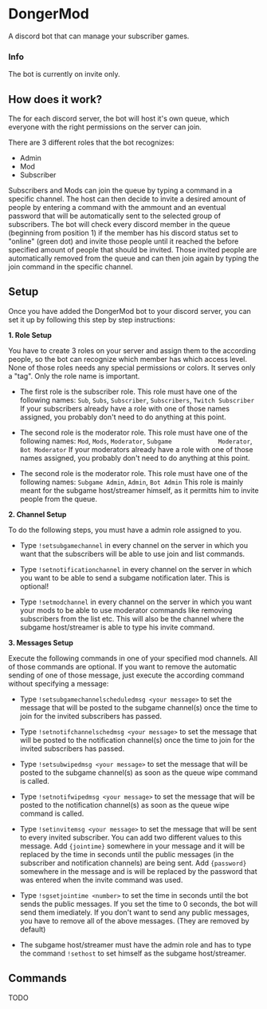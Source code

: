 # DongerMod

A discord bot that can manage your subscriber games.

### Info

The bot is currently on invite only.

## How does it work?

The for each discord server, the bot will host it's own queue, which everyone with the right permissions on the server can join.

There are 3 different roles that the bot recognizes:
- Admin
- Mod
- Subscriber

Subscribers and Mods can join the queue by typing a command in a specific channel. The host can then decide to invite a desired amount of people by entering a command with the ammount and an eventual password that will be automatically sent to the selected group of subscribers. The bot will check every discord member in the queue (beginning from position 1) if the member has his discord status set to "online" (green dot) and invite those people until it reached the before specified amount of people that should be invited. Those invited people are automatically removed from the queue and can then join again by typing the join command in the specific channel.


## Setup
Once you have added the DongerMod bot to your discord server, you can set it up by following this step by step instructions:


__1. Role Setup__
  
  You have to create 3 roles on your server and assign them to the according people, so the bot can recognize which member has which       access level. None of those roles needs any special permissions or colors. It serves only a "tag". Only the role name is important.
  
  - The first role is the subscriber role. This role must have one of the following names: `Sub`, `Subs`, `Subscriber`, `Subscribers`,       `Twitch Subscriber`
    If your subscribers already have a role with one of those names assigned, you probably don't need to do anything at this point.
  
  - The second role is the moderator role. This role must have one of the following names: `Mod`, `Mods`, `Moderator`, `Subgame             Moderator`, `Bot Moderator`
    If your moderators already have a role with one of those names assigned, you probably don't need to do anything at this point.
 
  - The second role is the moderator role. This role must have one of the following names: `Subgame Admin`, `Admin`, `Bot Admin`
    This role is mainly meant for the subgame host/streamer himself, as it permitts him to invite people from the queue.
    
    
__2. Channel Setup__

  To do the following steps, you must have a admin role assigned to you.
 
  - Type `!setsubgamechannel` in every channel on the server in which you want that the subscribers will be able to use join and list       commands.
  
  - Type `!setnotificationchannel` in every channel on the server in which you want to be able to send a subgame notification later.         This is optional!
  
  - Type `!setmodchannel` in every channel on the server in which you want your mods to be able to use moderator commands like removing     subscribers from the list etc. This will also be the channel where the subgame host/streamer is able to type his invite command.


__3. Messages Setup__
 
  Execute the following commands in one of your specified mod channels. All of those commands are optional. If you want to remove the     automatic sending of one of those message, just execute the according command without specifying a message: 
  
  - Type `!setsubgamechannelscheduledmsg <your message>` to set the message that will be posted to the subgame channel(s) once the         time to join for the invited subscribers has passed.

  - Type `!setnotifchannelschedmsg <your message>` to set the message that will be posted to the notification channel(s) once the time     to join for the invited subscribers has passed.

  - Type `!setsubwipedmsg <your message>` to set the message that will be posted to the subgame channel(s) as soon as the queue wipe       command is called.
  
  - Type `!setnotifwipedmsg <your message>` to set the message that will be posted to the notification channel(s) as soon as the queue     wipe command is called.
  
  - Type `!setinvitemsg <your message>` to set the message that will be sent to every invited subscriber. You can add two different       values to this message. Add `{jointime}` somewhere in your message and it will be replaced by the time in seconds until the public       messages (in the subscriber and notification channels) are being sent. Add `{password}` somewhere in the message and is will be         replaced by the password that was entered when the invite command was used.
  
  - Type  `!sgsetjointime <number>` to set the time in seconds until the bot sends the public messages. If you set the time to 0           seconds, the bot will send them imediately. If you don't want to send any public messages, you have to remove all of the above           messages. (They are removed by default)
  
  - The subgame host/streamer must have the admin role and has to type the command `!sethost` to set himself as the subgame                 host/streamer.
  
  
## Commands

TODO
